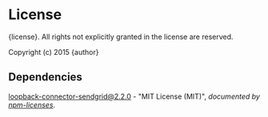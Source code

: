 # License

{license}. All rights not explicitly granted in the license are reserved.

Copyright (c) 2015 {author}

## Dependencies
[loopback-connector-sendgrid@2.2.0](&quot;https://github.com/Cellarise/loopback-connector-sendgrid&quot;) - &quot;MIT License (MIT)&quot;, 
*documented by [npm-licenses](http://github.com/AceMetrix/npm-license.git)*.

